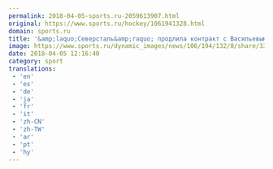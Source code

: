 ```yaml
---
permalink: 2018-04-05-sports.ru-2059613907.html
original: https://www.sports.ru/hockey/1061941328.html
domain: sports.ru
title: '&amp;laquo;Северсталь&amp;raquo; продлила контракт с Васильевым на два года'
image: https://www.sports.ru/dynamic_images/news/106/194/132/8/share/33ca0d.png
date: 2018-04-05 12:16:40
category: sport
translations: 
 - 'en'
 - 'es'
 - 'de'
 - 'ja'
 - 'fr'
 - 'it'
 - 'zh-CN'
 - 'zh-TW'
 - 'ar'
 - 'pt'
 - 'hy'
---
```


